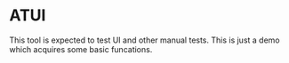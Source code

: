 ATUI
====

This tool is expected to test UI and other manual tests. This is just a demo which acquires some basic funcations.
